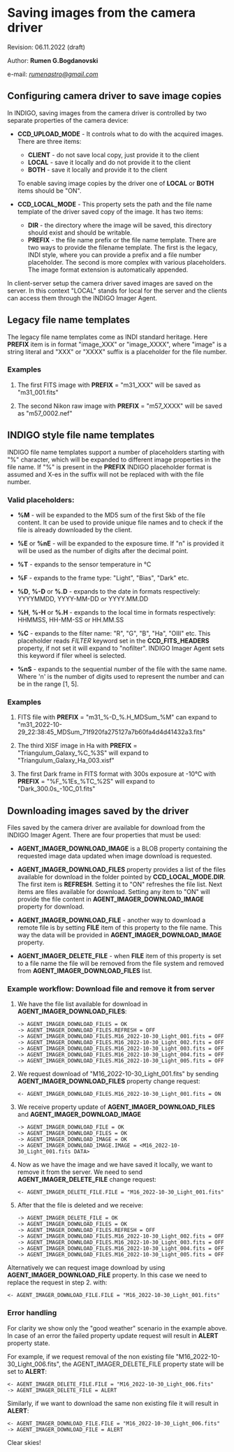 # Saving images from the camera driver

Revision: 06.11.2022 (draft)

Author: **Rumen G.Bogdanovski**

e-mail: *rumenastro@gmail.com*

## Configuring camera driver to save image copies

In INDIGO, saving images from the camera driver is controlled by two separate properties of the camera device:

* **CCD_UPLOAD_MODE** - It controls what to do with the acquired images. There are three items:
	- **CLIENT** - do not save local copy, just provide it to the client
	- **LOCAL** - save it locally and do not provide it to the client
	- **BOTH** - save it locally and provide it to the client

	To enable saving image copies by the driver one of **LOCAL** or **BOTH** items should be "ON".

* **CCD_LOCAL_MODE** - This property sets the path and the file name template of the driver saved copy of the image. It has two items:
	- **DIR** - the directory where the image will be saved, this directory should exist and should be writable.
	- **PREFIX** - the file name prefix or the file name template. There are two ways to provide the filename template. The first is the legacy, INDI style, where you can provide a prefix and a file number placeholder. The second is more complex with various placeholders. The image format extension is automatically appended.

In client-server setup the camera driver saved images are saved on the server. In this context "LOCAL" stands for local for the server and the clients can access them through the INDIGO Imager Agent.

## Legacy file name templates

The legacy file name templates come as INDI standard heritage. Here **PREFIX** item is in format "image_XXX" or "image_XXXX", where "image" is a string literal and "XXX" or "XXXX" suffix is a placeholder for the file number.

### Examples

1. The first FITS image with **PREFIX** = "m31_XXX" will be saved as "m31_001.fits"

2. The second Nikon raw image with **PREFIX** = "m57_XXXX" will be saved as "m57_0002.nef"

## INDIGO style file name templates

INDIGO file name templates support a number of placeholders starting with "%" character, which will be expanded to different image properties in the file name. If "%" is present in the **PREFIX** INDIGO placeholder format is assumed and X-es in the suffix will not be replaced with with the file number.

### Valid placeholders:

* **%M** - will be expanded to the MD5 sum of the first 5kb of the file content. It can be used to provide unique file names and to check if the file is already downloaded by the client.

* **%E** or **%nE** - will be expanded to the exposure time. If "n" is provided it will be used as the number of digits after the decimal point.

* **%T** - expands to the sensor temperature in &deg;C

* **%F** - expands to the frame type: "Light", "Bias", "Dark" etc.

* **%D**, **%-D** or **%.D** - expands to the date in formats respectively: YYYYMMDD, YYYY-MM-DD or YYYY.MM.DD

* **%H**, **%-H** or **%.H** - expands to the local time in formats respectively: HHMMSS, HH-MM-SS or HH.MM.SS

* **%C** - expands to the filter name: "R", "G", "B", "Ha", "OIII" etc. This placeholder reads *FILTER* keyword set in the **CCD_FITS_HEADERS** property, if not set it will expand to "nofilter". INDIGO Imager Agent sets this keyword if filer wheel is selected.

* **%nS** - expands to the sequential number of the file with the same name. Where 'n' is the number of digits used to represent the number and can be in the range [1, 5].

### Examples

1. FITS file with **PREFIX** = "m31_%-D_%.H_MDSum_%M" can expand to "m31_2022-10-29_22:38:45_MDSum_71f920fa275127a7b60fa4d4d41432a3.fits"

1. The third XISF image in Ha with **PREFIX** = "Triangulum_Galaxy_%C_%3S" will expand to "Triangulum_Galaxy_Ha_003.xisf"

1. The first Dark frame in FITS format with 300s exposure at -10&deg;C with **PREFIX** = "%F_%1Es_%TC_%2S" will expand to "Dark_300.0s_-10C_01.fits"

## Downloading images saved by the driver
Files saved by the camera driver are available for download from the INDIGO Imager Agent. There are four properties that must be used:

* **AGENT_IMAGER_DOWNLOAD_IMAGE** is a BLOB property containing the requested image data updated when image download is requested.

* **AGENT_IMAGER_DOWNLOAD_FILES** property provides a list of the files available for download in the folder pointed by **CCD_LOCAL_MODE.DIR**. The first item is **REFRESH**. Setting it to "ON" refreshes the file list. Next items are files available for download. Setting any item to "ON" will provide the file content in  **AGENT_IMAGER_DOWNLOAD_IMAGE** property for download.

* **AGENT_IMAGER_DOWNLOAD_FILE** - another way to download a remote file is by setting **FILE** item of this property to the file name. This way the data will be provided in **AGENT_IMAGER_DOWNLOAD_IMAGE** property.

* **AGENT_IMAGER_DELETE_FILE** - when **FILE** item of this property is set to a file name the file will be removed from the file system and removed from **AGENT_IMAGER_DOWNLOAD_FILES** list.

### Example workflow: Download file and remove it from server
1. We have the file list available for download in **AGENT_IMAGER_DOWNLOAD_FILES**:
	```
	-> AGENT_IMAGER_DOWNLOAD_FILES = OK
	-> AGENT_IMAGER_DOWNLOAD_FILES.REFRESH = OFF
	-> AGENT_IMAGER_DOWNLOAD_FILES.M16_2022-10-30_Light_001.fits = OFF
	-> AGENT_IMAGER_DOWNLOAD_FILES.M16_2022-10-30_Light_002.fits = OFF
	-> AGENT_IMAGER_DOWNLOAD_FILES.M16_2022-10-30_Light_003.fits = OFF
	-> AGENT_IMAGER_DOWNLOAD_FILES.M16_2022-10-30_Light_004.fits = OFF
	-> AGENT_IMAGER_DOWNLOAD_FILES.M16_2022-10-30_Light_005.fits = OFF
	```
2. We request download of "M16_2022-10-30_Light_001.fits" by sending **AGENT_IMAGER_DOWNLOAD_FILES** property change request:
	```
	<- AGENT_IMAGER_DOWNLOAD_FILES.M16_2022-10-30_Light_001.fits = ON
	```
3. We receive property update of **AGENT_IMAGER_DOWNLOAD_FILES** and **AGENT_IMAGER_DOWNLOAD_IMAGE**
	```
	-> AGENT_IMAGER_DOWNLOAD_FILE = OK
	-> AGENT_IMAGER_DOWNLOAD_FILES = OK
	-> AGENT_IMAGER_DOWNLOAD_IMAGE = OK
	-> AGENT_IMAGER_DOWNLOAD_IMAGE.IMAGE = <M16_2022-10-30_Light_001.fits DATA>
	```
4. Now as we have the image and we have saved it locally, we want to remove it from the server. We need to send **AGENT_IMAGER_DELETE_FILE** change request:
	```
	<- AGENT_IMAGER_DELETE_FILE.FILE = "M16_2022-10-30_Light_001.fits"
	```
5. After that the file is deleted and we receive:
	```
	-> AGENT_IMAGER_DELETE_FILE = OK
	-> AGENT_IMAGER_DOWNLOAD_FILES = OK
	-> AGENT_IMAGER_DOWNLOAD_FILES.REFRESH = OFF
	-> AGENT_IMAGER_DOWNLOAD_FILES.M16_2022-10-30_Light_002.fits = OFF
	-> AGENT_IMAGER_DOWNLOAD_FILES.M16_2022-10-30_Light_003.fits = OFF
	-> AGENT_IMAGER_DOWNLOAD_FILES.M16_2022-10-30_Light_004.fits = OFF
	-> AGENT_IMAGER_DOWNLOAD_FILES.M16_2022-10-30_Light_005.fits = OFF
	```

Alternatively we can request image download by using **AGENT_IMAGER_DOWNLOAD_FILE** property. In this case we need to replace the request in step 2. with:
```
<- AGENT_IMAGER_DOWNLOAD_FILE.FILE = "M16_2022-10-30_Light_001.fits"
```

### Error handling
For clarity we show only the "good weather" scenario in the example above. In case of an error the failed property update request will result in **ALERT** property state.

For example, if we request removal of the non existing file "M16_2022-10-30_Light_006.fits", the AGENT_IMAGER_DELETE_FILE property state will be set to **ALERT**:
```
<- AGENT_IMAGER_DELETE_FILE.FILE = "M16_2022-10-30_Light_006.fits"
-> AGENT_IMAGER_DELETE_FILE = ALERT
```
Similarly, if we want to download the same non existing file it will result in **ALERT**:
```
<- AGENT_IMAGER_DOWNLOAD_FILE.FILE = "M16_2022-10-30_Light_006.fits"
-> AGENT_IMAGER_DOWNLOAD_FILE = ALERT
```

Clear skies!
